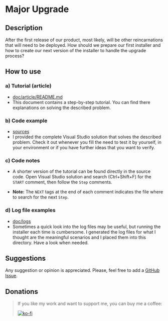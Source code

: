 # Major Upgrade

## Description

After the first release of our product, most likely, will be other reincarnations that will need to be deployed. How should we prepare our first installer and how to create our next version of the installer to handle the upgrade process?

## How to use

### a) Tutorial (article)

-  [doc/article/README.md](doc/article/README.md)
-  This document contains a step-by-step tutorial. You can find there explanations on solving the described problem.

### b) Code example

- [sources](sources)
- I provided the complete Visual Studio solution that solves the described problem. Check it out whenever you fill the need to test it by yourself, in your environment or if you have further ideas that you want to verify.

### c) Code notes

- A shorter version of the tutorial can be found directly in the source code. Open Visual Studio solution and search (Ctrl+Shift+F) for the `START` comment, then follow the `Step` comments.

- **Note:** The `NEXT` tags at the end of each comment indicates the file where to search for the next `Step`.

### d) Log file examples

- [doc/logs](doc/logs)
- Sometimes a quick look into the log files may be useful, but running the installer each time is cumbersome. I generated the log files for what I thought are the meaningful scenarios and I placed them into this directory. Have a look when needed.

## Suggestions

Any suggestion or opinion is appreciated. Please, feel free to add a [GitHub Issue](https://github.com/WiX-Toolset-Pills-15mg/Major-Upgrade/issues/new?assignees=&labels=&template=feature_request.md&title=).

## Donations

> If you like my work and want to support me, you can buy me a coffee:
>
> [![ko-fi](https://www.ko-fi.com/img/githubbutton_sm.svg)](https://ko-fi.com/Y8Y62EZ8H)

